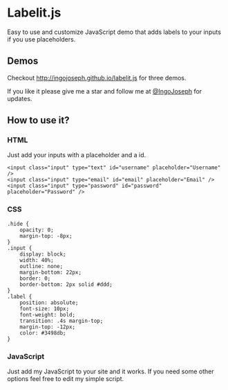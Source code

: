 Labelit.js
====================

Easy to use and customize JavaScript demo that adds labels to your inputs if you use placeholders.

## Demos
Checkout http://ingojoseph.github.io/labelit.js for three demos.

If you like it please give me a star and follow me at [@IngoJoseph](https://www.twitter.com/IngoJoseph) for updates.

## How to use it?

### HTML
Just add your inputs with a placeholder and a id.
```
<input class="input" type="text" id="username" placeholder="Username" />
<input class="input" type="email" id="email" placeholder="Email" />
<input class="input" type="password" id="password" placeholder="Password" />
```
### CSS

```
.hide {  
    opacity: 0;
    margin-top: -8px;
}
.input {
    display: block;
    width: 40%;
    outline: none;
    margin-bottom: 22px;
    border: 0;
    border-bottom: 2px solid #ddd;
}
.label {
    position: absolute;
    font-size: 10px;
    font-weight: bold;
    transition: .4s margin-top;
    margin-top: -12px;
    color: #3498db;
}
```
### JavaScript
Just add my JavaScript to your site and it works. If you need some other options feel free to edit my simple script.
